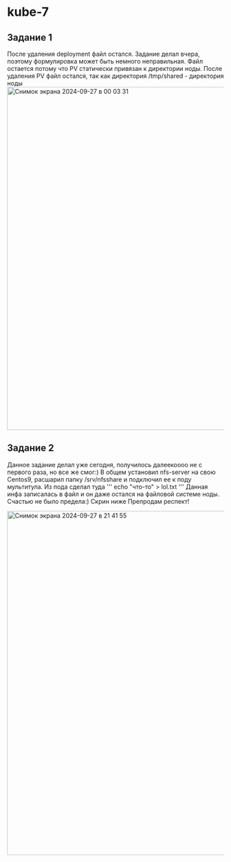 # kube-7
## Задание 1
После удаления deployment файл остался. Задание делал вчера, поэтому формулировка может быть немного неправильная. Файл остается потому что PV статически привязан к директории ноды. После удаления PV файл остался, так как директория /tmp/shared - директория ноды
<img width="797" alt="Снимок экрана 2024-09-27 в 00 03 31" src="https://github.com/user-attachments/assets/17e1a488-1f2d-46e2-b835-7b16e916b885">
## Задание 2
Данное задание делал уже сегодня, получилось далеекоооо не с первого раза, но все же смог:)
В общем установил nfs-server на свою Centos9, расшарил папку /srv/nfsshare и подключил ее к поду мультитула. Из пода сделал туда 
'''
echo "что-то" > lol.txt
'''
Данная инфа записалась в файл и он даже остался на файловой системе ноды. Счастью не было предела:) Скрин ниже
Препродам респект!

<img width="799" alt="Снимок экрана 2024-09-27 в 21 41 55" src="https://github.com/user-attachments/assets/48baf46c-ac31-4e8b-8269-39ab7e80a2aa">
